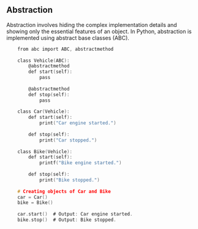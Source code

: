 ## Abstraction

Abstraction involves hiding the complex implementation details and showing only the essential features of an object. In Python, abstraction is implemented using abstract base classes (ABC).

```c
    from abc import ABC, abstractmethod
    
    class Vehicle(ABC):
        @abstractmethod
        def start(self):
            pass
    
        @abstractmethod
        def stop(self):
            pass
    
    class Car(Vehicle):
        def start(self):
            print("Car engine started.")
    
        def stop(self):
            print("Car stopped.")
    
    class Bike(Vehicle):
        def start(self):
            printf("Bike engine started.")
    
        def stop(self):
            print("Bike stopped.")
    
    # Creating objects of Car and Bike
    car = Car()
    bike = Bike()
    
    car.start()  # Output: Car engine started.
    bike.stop()  # Output: Bike stopped.
```


```
